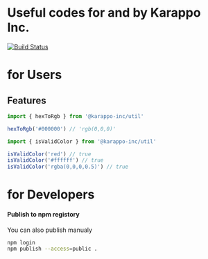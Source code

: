 # Useful codes for and by Karappo Inc.

[![Build Status](https://travis-ci.org/karappo/npm-util.svg?branch=master)](https://travis-ci.org/karappo/npm-util)

# for Users
## Features

```js
import { hexToRgb } from '@karappo-inc/util'

hexToRgb('#000000') // 'rgb(0,0,0)'
```

```js
import { isValidColor } from '@karappo-inc/util'

isValidColor('red') // true
isValidColor('#ffffff') // true
isValidColor('rgba(0,0,0,0.5)') // true
```

# for Developers

#### Publish to npm registory

You can also publish manualy
```sh
npm login
npm publish --access=public .
```